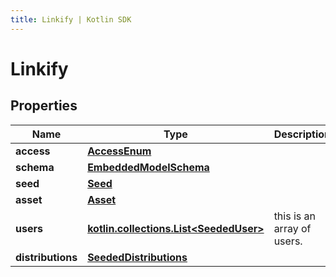 ```yaml
---
title: Linkify | Kotlin SDK
---
```




# Linkify

## Properties
Name | Type | Description | Notes
------------ | ------------- | ------------- | -------------
**access** | [**AccessEnum**](AccessEnum) |  | 
**schema** | [**EmbeddedModelSchema**](EmbeddedModelSchema) |  |  [optional]
**seed** | [**Seed**](Seed) |  |  [optional]
**asset** | [**Asset**](Asset) |  |  [optional]
**users** | [**kotlin.collections.List&lt;SeededUser&gt;**](SeededUser) | this is an array of users. |  [optional]
**distributions** | [**SeededDistributions**](SeededDistributions) |  |  [optional]




